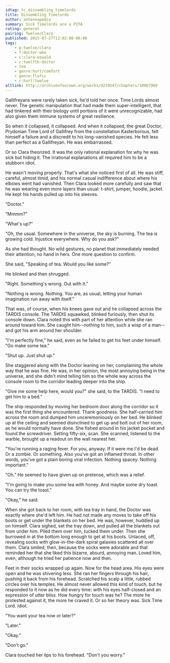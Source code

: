 ```yaml
---
idtag: tc_dissembling_timelords
title: Dissembling Timelords
author: antennapedia
summary: Sick Timelords are a PITA
rating: general
pairing: Twelve/Clara
published: 2015-07-27T12:02:00-08:00
tags:
    - p:twelve/clara
    - f:doctor-who
    - c:clara-oswald
    - c:twelfth-doctor
    - tea
    - genre:hurt/comfort
    - genre:flufic
    - c:hurt!twelve
altlink: http://archiveofourown.org/works/4229547/chapters/10067969
---
```

Gallifreyans were rarely taken sick, he'd told her once. Time Lords almost never. The genetic manipulation that had made them super-intelligent, that had tinkered with their biology until portions of it were unrecognizable, had also given them immune systems of great resilience.

So when it collapsed, it collapsed. And when it collapsed, the great Doctor, Prydonian Time Lord of Gallifrey from the constellation Kasterborous, felt himself a failure and a discredit to his long-vanished species. He felt less than perfect as a Gallifreyan. He was embarrassed.

Or so Clara theorized. It was the only rational explanation for why he was sick but hiding it. The irrational explanations all required him to be a stubborn idiot.

He wasn't moving properly. That's what she noticed first of all. He was stiff, careful, almost timid, and his normal casual indifference about where his elbows went had vanished. Then Clara looked more carefully and saw that he was wearing even more layers than usual: t-shirt, jumper, hoodie, jacket. He kept his hands pulled up into his sleeves.

"Doctor."

"Mmmm?"

"What's up?"

"Oh, the usual. Somewhere in the universe, the sky is burning. The tea is growing cold. Injustice everywhere. Why do you ask?"

As she had thought. No wild gestures, no planet that immediately needed their attention, no hand in hers. One more question to confirm.

She said, "Speaking of tea. Would you like some?"

He blinked and then shrugged.

"Right. Something's wrong. Out with it."

"Nothing is wrong. Nothing. You are, as usual, letting your human imagination run away with itself."

That was, of course, when his knees gave out and he collapsed across the TARDIS console. The TARDIS squawked, blinked furiously, then shut its console down. Clara noted this with part of her attention while she ran around toward him. She caught him--nothing to him, such a wisp of a man-- and got his arm around her shoulder.

"I'm perfectly fine," he said, even as he failed to get his feet under himself. "Go make some tea."

"Shut up. Just shut *up*."

She staggered along with the Doctor leaning on her, complaining the whole way that he was fine. He was, in her opinion, the most annoying being in the universe, and she didn't mind telling him so the whole way across the console room to the corridor leading deeper into the ship.

"Give me some help here, would you?" she said, to the TARDIS. "I need to get him to a bed."

The ship responded by moving her bedroom door along the corridor so it was the first thing she encountered. Thank goodness. She half-carried him across the room and dumped him unceremoniously on her bed. He blinked up at the ceiling and seemed disinclined to get up and bolt out of her room, as he would normally have done. She fished around in his jacket pocket and found the screwdriver. Setting fifty-six, scan. She scanned, listened to the warble, brought up a readout on the wall nearest her.

"You're running a raging fever. For you, anyway. If it were me I'd be dead. Or a zombie. Or something. Also you've got an inflamed throat. In other words, you've got a plain boring viral infection. Nothing spacey. Nothing important."

"Oh." He seemed to have given up on pretense, which was a relief.

"I'm going to make you some tea with honey. And maybe some dry toast. You can try the toast."

"Okay," he said.

When she got back to her room, with tea tray in hand, the Doctor was exactly where she'd left him. He had not made any moves to take off his boots or get under the blankets on her bed. He was, however, huddled up on himself. Clara sighed, set the tray down, and pulled all the blankets out from under him. Piled them over him, tucked them under. Then she burrowed in at the bottom long enough to get at his boots. Unlaced, off, revealing socks with glow-in-the-dark spiral galaxies scattered all over them. Clara smiled, then, because the socks were adorable and that reminded her that she liked this bizarre, absurd, annoying man. Loved him, even, although he tried her patience now and then.

Feet in their socks wrapped up again. Now for the head area. His eyes were open and he was shivering less. She ran her fingers through his hair, pushing it back from his forehead. Scratched his scalp a little, rubbed circles over his temples. He almost never allowed this kind of touch, but he responded to it now as he did every time: with his eyes half-closed and an expression of utter bliss. How hungry for touch was he? The more he protested against it, the more he craved it. Or so her theory was. Sick Time Lord. Idiot.

"You want your tea now or later?"

"Later."

"Okay."

"Don't go."

Clara touched her lips to his forehead. "Don't you worry."
